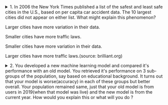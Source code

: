 <details><summary>
  1. In 2006 the New York Times published a list of the safest and least safe cities in the U.S., based on per capita car accident data. The 
10 largest cities did not appear on either list. What might explain this phenomenon?
  

Larger cities have more variation in their data.

Smaller cities have more traffic laws.

Smaller cities have more variation in their data.

Larger cities have more traffic laws.(source: brilliant.org)</summary>
  

  ** Small data sets have more variation than larger data sets. There might be some small cities with virtually zero accidents per capita, and some small cities might have many accidents per capita.

But cities with large populations would show much less variation. The data set is so large that the results will always tend towards the mean. ** 

</details>

<details><summary>
  2. You developed a new machine learning model and compared it's performance with an old model. You retrieved it's performance on 3 sub-groups of the population, say based on educational background. It turns out that your model is worse(accuracy) in each of these groups but better overall. Your population remained same, just that your old model is from users in 2019(when that model was live) and the new model is from the current year. How would you explain this or what will you do ?</summary>
  

  ** This is an instance of [Simpson's Paradox](https://en.wikipedia.org/wiki/Simpson%27s_paradox). Whenever we are comparing between sub-groups,it's important to also look at relative proportion in each of these groups. It might so happen that when the new model is deployed, people have changed their group identity.(some might have acquired a college degree). This happens in many practical situations/deployments.(when you bin your users into groups - subscription status,usage etc)** 

</details>




